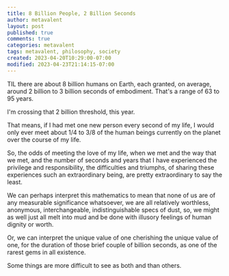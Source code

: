```yaml
---
title: 8 Billion People, 2 Billion Seconds
author: metavalent
layout: post
published: true
comments: true
categories: metavalent
tags: metavalent, philosophy, society
created: 2023-04-20T10:29:00-07:00
modified: 2023-04-23T21:14:15-07:00
---
```


TIL there are about 8 billion humans on Earth, each granted, on average, around 2 billion to 3 billion seconds of embodiment. That's a range of 63 to 95 years.

I'm crossing that 2 billion threshold, this year.

That means, if I had met one new person every second of my life, I would only ever meet about 1/4 to 3/8 of the human beings currently on the planet over the course of my life.

So, the odds of meeting the love of my life, when we met and the way that we met, and the number of seconds and years that I have experienced the privilege and responsibility, the difficulties and triumphs, of sharing these experiences such an extraordinary being, are pretty extraordinary to say the least.

We can perhaps interpret this mathematics to mean that none of us are of any measurable significance whatsoever, we are all relatively worthless, anonymous, interchangeable, indistinguishable specs of dust, so, we might as well just all melt into mud and be done with illusory feelings of human dignity or worth.

Or, we can interpret the unique value of one cherishing the unique value of one, for the duration of those brief couple of billion seconds, as one of the rarest gems in all existence.

Some things are more difficult to see as both and than others.
